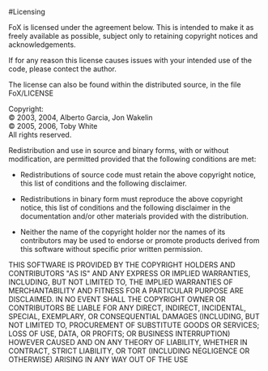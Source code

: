 #Licensing


FoX is licensed under the agreement below. This is intended to make it as freely available as possible, subject only to retaining copyright notices and acknowledgements.

If for any reason this license causes issues with your intended use of the code, please contect the author.

The license can also be found within the distributed source, in the file FoX/LICENSE

Copyright:  
&copy; 2003, 2004, Alberto Garcia, Jon Wakelin   
&copy; 2005, 2006, Toby White  
All rights reserved.

Redistribution and use in source and binary forms, with or without 
modification, are permitted provided that the following conditions are
met:
        
* Redistributions of source code must retain the above copyright notice, 
this list of conditions and the following disclaimer.
        
* Redistributions in binary form must reproduce the above copyright
notice, this list of conditions and the following disclaimer in the
documentation and/or other materials provided with the distribution.
        
* Neither the name of the copyright holder nor the names of its
contributors may be used to endorse or promote products derived from
this software without specific prior written permission.


THIS SOFTWARE IS PROVIDED BY THE COPYRIGHT HOLDERS AND CONTRIBUTORS
"AS IS" AND ANY EXPRESS OR IMPLIED WARRANTIES, INCLUDING, BUT NOT 
LIMITED TO, THE IMPLIED WARRANTIES OF MERCHANTABILITY AND FITNESS FOR
A PARTICULAR PURPOSE ARE DISCLAIMED.  IN NO EVENT SHALL THE COPYRIGHT
OWNER OR CONTRIBUTORS BE LIABLE FOR ANY DIRECT, INDIRECT, INCIDENTAL,
SPECIAL, EXEMPLARY, OR CONSEQUENTIAL DAMAGES (INCLUDING, BUT NOT 
LIMITED TO, PROCUREMENT OF SUBSTITUTE GOODS OR SERVICES; LOSS OF USE, 
DATA, OR PROFITS; OR BUSINESS INTERRUPTION) HOWEVER CAUSED AND ON ANY
THEORY OF LIABILITY, WHETHER IN CONTRACT, STRICT LIABILITY, OR TORT 
(INCLUDING NEGLIGENCE OR OTHERWISE) ARISING IN ANY WAY OUT OF THE USE 
